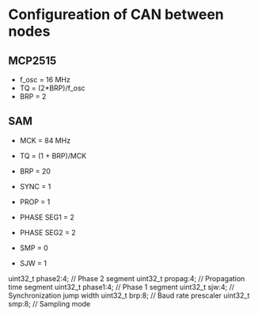 # Configureation of CAN between nodes
## MCP2515
- f_osc = 16 MHz
- TQ = (2*BRP)/f_osc
- BRP = 2




## SAM
- MCK = 84 MHz
- TQ = (1 + BRP)/MCK
- BRP = 20


- SYNC = 1
- PROP = 1
- PHASE SEG1 = 2
- PHASE SEG2 = 2
- SMP = 0
- SJW = 1

uint32_t phase2:4;  // Phase 2 segment
uint32_t propag:4;  // Propagation time segment
uint32_t phase1:4;  // Phase 1 segment
uint32_t sjw:4;     // Synchronization jump width
uint32_t brp:8;     // Baud rate prescaler
uint32_t smp:8;     // Sampling mode